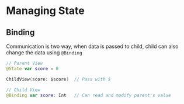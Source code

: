 # Managing State

## Binding
Communication is two way, when data is passed to child, child can also change the data using `@Binding`

```swift
// Parent View
@State var score = 0

ChildView(score: $score)  // Pass with $

// Child View
@Binding var score: Int   // Can read and modify parent's value
```
